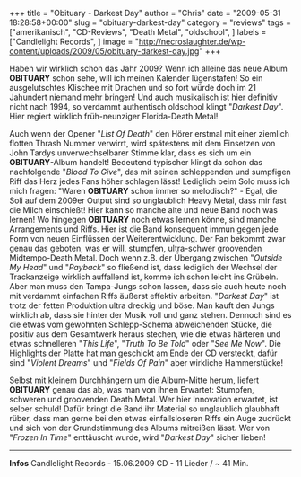 +++
title = "Obituary - Darkest Day"
author = "Chris"
date = "2009-05-31 18:28:58+00:00"
slug = "obituary-darkest-day"
category = "reviews"
tags = ["amerikanisch", "CD-Reviews", "Death Metal", "oldschool", ]
labels = ["Candlelight Records", ]
image = "http://necroslaughter.de/wp-content/uploads/2009/05/obituary-darkest-day.jpg"
+++

Haben wir wirklich schon das Jahr 2009? Wenn ich alleine das neue Album **OBITUARY** schon sehe, will ich meinen Kalender lügenstafen! So ein ausgelutschtes Klischee mit Drachen und so fort würde doch im 21 Jahundert niemand mehr bringen! Und auch musikalisch ist hier definitiv nicht nach 1994, so verdammt authentisch oldschool klingt "_Darkest Day_". Hier regiert wirklich früh-neunziger Florida-Death Metal!

Auch wenn der Opener "_List Of Death_" den Hörer erstmal mit einer ziemlich flotten Thrash Nummer verwirrt, wird spätestens mit dem Einsetzen von John Tardys unverwechselbarer Stimme klar, dass es sich um ein **OBITUARY**-Album handelt! Bedeutend typischer klingt da schon das nachfolgende "_Blood To Give_", das mit seinen schleppenden und sumpfigen Riff das Herz jedes Fans höher schlagen lässt! Lediglich beim Solo muss ich mich fragen: "Waren **OBITUARY** schon immer so melodisch?" - Egal, die Soli auf dem 2009er Output sind so unglaublich Heavy Metal, dass mir fast die Milch einschießt! Hier kann so manche alte und neue Band noch was lernen!
Wo hingegen **OBITUARY** noch etwas lernen könne, sind manche Arrangements und Riffs. Hier ist die Band konsequent immun gegen jede Form von neuen Einflüssen der Weiterentwicklung. Der Fan bekommt zwar genau das geboten, was er will, stumpfen, ultra-schwer groovenden Midtempo-Death Metal. Doch wenn z.B. der Übergang zwischen "_Outside My Head_" und "_Payback_" so fließend ist, dass lediglich der Wechsel der Trackanzeige wirklich auffallend ist, komme ich schon leicht ins Grübeln. Aber man muss den Tampa-Jungs schon lassen, dass sie auch heute noch mit verdammt einfachen Riffs äußerst effektiv arbeiten. "_Darkest Day_" ist trotz der fetten Produktion ultra dreckig und böse. Man kauft den Jungs wirklich ab, dass sie hinter der Musik voll und ganz stehen.
Dennoch sind es die etwas vom gewohnten Schlepp-Schema abweichenden Stücke, die positiv aus dem Gesamtwerk heraus stechen, wie die etwas härteren und etwas schnelleren "_This Life_", "_Truth To Be Told_" oder "_See Me Now_". Die Highlights der Platte hat man geschickt am Ende der CD versteckt, dafür sind "_Violent Dreams_" und "_Fields Of Pain_" aber wirkliche Hammerstücke!

Selbst mit kleinem Durchhängern um die Album-Mitte herum, liefert **OBITUARY** genau das ab, was man von ihnen Erwartet: Stumpfen, schweren und groovenden Death Metal. Wer hier Innovation erwartet, ist selber schuld! Dafür bringt die Band ihr Material so unglaublich glaubhaft rüber, dass man gerne bei den etwas einfallsloseren Riffs ein Auge zudrückt und sich von der Grundstimmung des Albums mitreißen lässt. Wer von "_Frozen In Time_" enttäuscht wurde, wird "_Darkest Day_" sicher lieben!





---
**Infos**
Candlelight Records - 15.06.2009
CD - 11 Lieder / ~ 41 Min.
